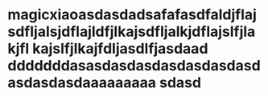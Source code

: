 magicxiaoasdasdadsafafasdfaldjflajsdfljalsjdflajldfjlkajsdfljalkjdflajslfjlakjfl 		kajslfjlkajfdljasdlfjasdaad dddddddasasdasdasdasdasdasdasdasdasdasdaaaaaaaaa sdasd
=========

